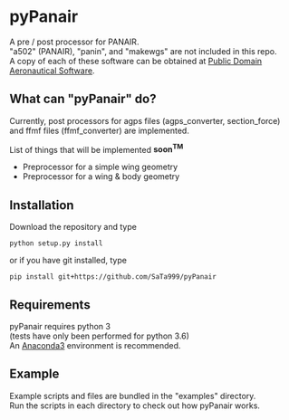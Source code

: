 # pyPanair
A pre / post processor for PANAIR.  
"a502" (PANAIR), "panin", and "makewgs" are not included in this repo.  
A copy of each of these software can be obtained at [Public Domain Aeronautical Software](http://www.pdas.com/contents15.html).  

## What can "pyPanair" do?  
Currently, post processors for agps files (agps_converter, section_force) and ffmf files (ffmf_converter) are implemented.  

List of things that will be implemented **soon<sup>TM</sup>**  
* Preprocessor for a simple wing geometry
* Preprocessor for a wing & body geometry

## Installation
Download the repository and type

```commandline
python setup.py install
```

or if you have git installed, type

```commandline
pip install git+https://github.com/SaTa999/pyPanair
```

## Requirements
pyPanair requires python 3  
(tests have only been performed for python 3.6)  
An [Anaconda3](https://www.continuum.io/) environment is recommended.

## Example
Example scripts and files are bundled in the "examples" directory.  
Run the scripts in each directory to check out how pyPanair works.   